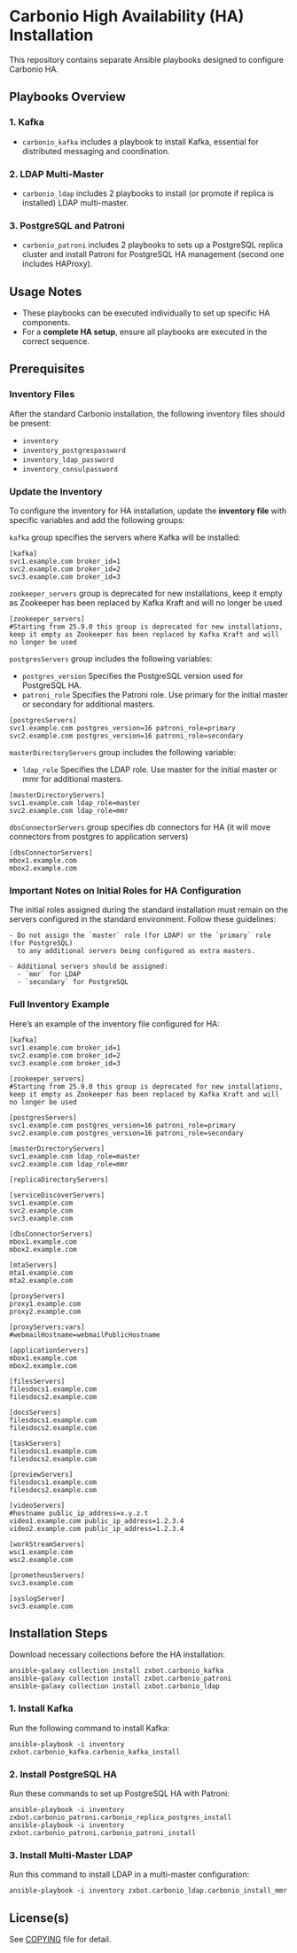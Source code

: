 # Carbonio High Availability (HA) Installation

This repository contains separate Ansible playbooks designed to configure Carbonio HA. 

## Playbooks Overview

### 1. **Kafka**
- `carbonio_kafka` includes a playbook to install Kafka, essential for distributed messaging and coordination.

### 2. **LDAP Multi-Master**
- `carbonio_ldap` includes 2 playbooks to install (or promote if replica is installed) LDAP multi-master.

### 3. **PostgreSQL and Patroni**
- `carbonio_patroni` includes 2 playbooks to sets up a PostgreSQL replica cluster and install Patroni for PostgreSQL HA management (second one includes HAProxy).

## Usage Notes

- These playbooks can be executed individually to set up specific HA components.
- For a **complete HA setup**, ensure all playbooks are executed in the correct sequence.

## Prerequisites

### Inventory Files
After the standard Carbonio installation, the following inventory files should be present:
- `inventory`
- `inventory_postgrespassword`
- `inventory_ldap_password`
- `inventory_consulpassword`

### Update the Inventory
To configure the inventory for HA installation, update the **inventory file** with specific variables and add the following groups:

`kafka` group specifies the servers where Kafka will be installed:
```
[kafka]
svc1.example.com broker_id=1
svc2.example.com broker_id=2
svc3.example.com broker_id=3
```

`zookeeper_servers` group is deprecated for new installations, keep it empty as Zookeeper has been replaced by Kafka Kraft and will no longer be used
```
[zookeeper_servers]
#Starting from 25.9.0 this group is deprecated for new installations, keep it empty as Zookeeper has been replaced by Kafka Kraft and will no longer be used
```

`postgresServers` group includes the following variables:
* `postgres_version` Specifies the PostgreSQL version used for PostgreSQL HA.
* `patroni_role` Specifies the Patroni role. Use primary for the initial master or secondary for additional masters.
```
[postgresServers]
svc1.example.com postgres_version=16 patroni_role=primary
svc2.example.com postgres_version=16 patroni_role=secondary
```

`masterDirectoryServers` group includes the following variable:
* `ldap_role` Specifies the LDAP role. Use master for the initial master or mmr for additional masters.
```
[masterDirectoryServers]
svc1.example.com ldap_role=master
svc2.example.com ldap_role=mmr
```

`dbsConnectorServers` group specifies db connectors for HA (it will move connectors from postgres to application servers)
```
[dbsConnectorServers]
mbox1.example.com 
mbox2.example.com
```

### Important Notes on Initial Roles for HA Configuration

The initial roles assigned during the standard installation must remain on the servers configured in the standard environment. Follow these guidelines:

```plaintext
- Do not assign the `master` role (for LDAP) or the `primary` role (for PostgreSQL) 
  to any additional servers being configured as extra masters.
  
- Additional servers should be assigned:
  - `mmr` for LDAP
  - `secondary` for PostgreSQL
```
### Full Inventory Example
Here’s an example of the inventory file configured for HA:
```
[kafka]
svc1.example.com broker_id=1
svc2.example.com broker_id=2
svc3.example.com broker_id=3

[zookeeper_servers]
#Starting from 25.9.0 this group is deprecated for new installations, keep it empty as Zookeeper has been replaced by Kafka Kraft and will no longer be used

[postgresServers]
svc1.example.com postgres_version=16 patroni_role=primary
svc2.example.com postgres_version=16 patroni_role=secondary

[masterDirectoryServers]
svc1.example.com ldap_role=master
svc2.example.com ldap_role=mmr

[replicaDirectoryServers]

[serviceDiscoverServers]
svc1.example.com
svc2.example.com
svc3.example.com

[dbsConnectorServers]
mbox1.example.com
mbox2.example.com

[mtaServers]
mta1.example.com
mta2.example.com

[proxyServers]
proxy1.example.com
proxy2.example.com

[proxyServers:vars]
#webmailHostname=webmailPublicHostname

[applicationServers] 
mbox1.example.com
mbox2.example.com

[filesServers]
filesdocs1.example.com
filesdocs2.example.com

[docsServers]
filesdocs1.example.com
filesdocs2.example.com

[taskServers]
filesdocs1.example.com
filesdocs2.example.com

[previewServers]
filesdocs1.example.com
filesdocs2.example.com

[videoServers]
#hostname public_ip_address=x.y.z.t
video1.example.com public_ip_address=1.2.3.4
video2.example.com public_ip_address=1.2.3.4

[workStreamServers]
wsc1.example.com
wsc2.example.com

[prometheusServers]
svc3.example.com

[syslogServer]
svc3.example.com
```

## Installation Steps

Download necessary collections before the HA installation:

```
ansible-galaxy collection install zxbot.carbonio_kafka
ansible-galaxy collection install zxbot.carbonio_patroni
ansible-galaxy collection install zxbot.carbonio_ldap
```


### 1. Install Kafka
Run the following command to install Kafka:
```
ansible-playbook -i inventory zxbot.carbonio_kafka.carbonio_kafka_install
```

### 2. Install PostgreSQL HA
Run these commands to set up PostgreSQL HA with Patroni:
```
ansible-playbook -i inventory zxbot.carbonio_patroni.carbonio_replica_postgres_install
ansible-playbook -i inventory zxbot.carbonio_patroni.carbonio_patroni_install
```

### 3. Install Multi-Master LDAP
Run this command to install LDAP in a multi-master configuration:
```
ansible-playbook -i inventory zxbot.carbonio_ldap.carbonio_install_mmr
```


## License(s)

See [COPYING](COPYING.md) file for detail.
